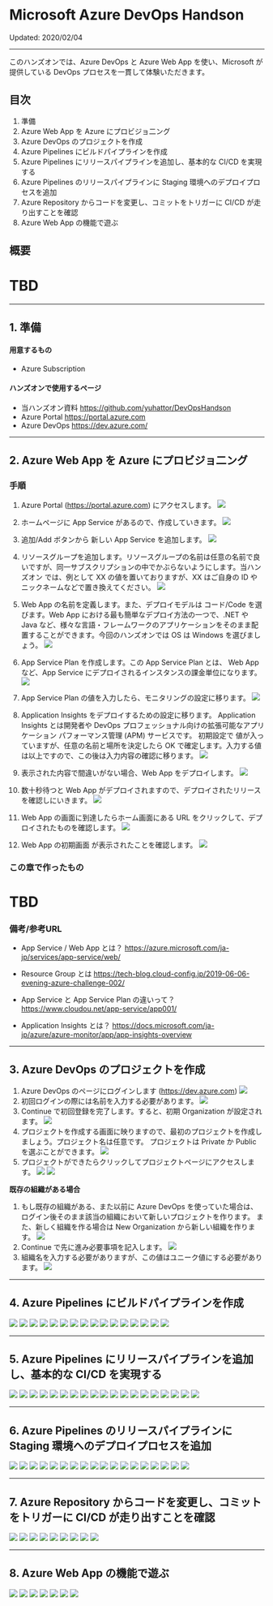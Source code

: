 # Microsoft Azure DevOps Handson
Updated: 2020/02/04

---
このハンズオンでは、Azure DevOps と Azure Web App を使い、Microsoft が提供している DevOps プロセスを一貫して体験いただきます。

## 目次

1. 準備
2. Azure Web App を Azure にプロビジョ二ング
3. Azure DevOps のプロジェクトを作成
4. Azure Pipelines にビルドパイプラインを作成
5. Azure Pipelines にリリースパイプラインを追加し、基本的な CI/CD を実現する
6. Azure Pipelines のリリースパイプラインに Staging 環境へのデプロイプロセスを追加
7. Azure Repository からコードを変更し、コミットをトリガーに CI/CD が走り出すことを確認
8. Azure Web App の機能で遊ぶ


## 概要
# TBD

---

## 1. 準備

#### 用意するもの
- Azure Subscription

#### ハンズオンで使用するページ
- 当ハンズオン資料
https://github.com/yuhattor/DevOpsHandson
- Azure Portal
https://portal.azure.com
- Azure DevOps
https://dev.azure.com/

---

## 2. Azure Web App を Azure にプロビジョ二ング

### 手順

1. Azure Portal (https://portal.azure.com) にアクセスします。
![](./Screenshots/1-1.png)

1. ホームページに App Service があるので、作成していきます。
![](./Screenshots/1-3.png)

1. 追加/Add ボタンから 新しい App Service を追加します。
![](./Screenshots/1-4.png)

1. リソースグループを追加します。リソースグループの名前は任意の名前で良いですが、同一サブスクリプションの中でかぶらないようにします。当ハンズオン では、例として XX の値を置いておりますが、XX はご自身の ID や ニックネームなどで置き換えてください。
![](./Screenshots/1-5.png)

1. Web App の名前を定義します。また、デプロイモデルは コード/Code を選びます。Web App における最も簡単なデプロイ方法の一つで、.NET や Java など、様々な言語・フレームワークのアプリケーションをそのまま配置することができます。今回のハンズオンでは OS は Windows を選びましょう。
![](./Screenshots/1-6.png)

1. App Service Plan を作成します。この App Service Plan とは、 Web App など、App Service にデプロイされるインスタンスの課金単位になります。
![](./Screenshots/1-7.png)
1. App Service Plan の値を入力したら、モニタリングの設定に移ります。
![](./Screenshots/1-8.png)
1. Application Insights をデプロイするための設定に移ります。
Application Insights とは開発者や DevOps プロフェッショナル向けの拡張可能なアプリケーション パフォーマンス管理 (APM) サービスです。
初期設定で 値が入っていますが、任意の名前と場所を決定したら OK で確定します。入力する値は以上ですので、この後は入力内容の確認に移ります。
![](./Screenshots/1-11.png)
1. 表示された内容で間違いがない場合、Web App をデプロイします。
![](./Screenshots/1-12.png)
1. 数十秒待つと Web App がデプロイされますので、デプロイされたリリースを確認しにいきます。
![](./Screenshots/1-14.png)
1. Web App の画面に到達したらホーム画面にある URL をクリックして、デプロイされたものを確認します。
![](./Screenshots/1-15.png)
1. Web App の初期画面 が表示されたことを確認します。
![](./Screenshots/1-16.png)

### この章で作ったもの
# TBD

### 備考/参考URL
- App Service / Web App とは？
  https://azure.microsoft.com/ja-jp/services/app-service/web/

- Resource Group とは
  https://tech-blog.cloud-config.jp/2019-06-06-evening-azure-challenge-002/

- App Service と App Service Plan の違いって？
  https://www.cloudou.net/app-service/app001/

- Application Insights とは？
  https://docs.microsoft.com/ja-jp/azure/azure-monitor/app/app-insights-overview


---

## 3. Azure DevOps のプロジェクトを作成

1. Azure DevOps のページにログインします (https://dev.azure.com)
![](./Screenshots/1.png)
1. 初回ログインの際には名前を入力する必要があります。
![](./Screenshots/2.png)
1. Continue で初回登録を完了します。すると、初期 Organization が設定されます。
![](./Screenshots/3.png)
1. プロジェクトを作成する画面に映りますので、最初のプロジェクトを作成しましょう。プロジェクト名は任意です。
プロジェクトは Private か Public を選ぶことができます。
![](./Screenshots/4.png)
1. プロジェクトができたらクリックしてプロジェクトページにアクセスします。
![](./Screenshots/9.png)
![](./Screenshots/10.png)

**既存の組織がある場合**
1. もし既存の組織がある、また以前に Azure DevOps を使っていた場合は、ログイン後そのまま該当の組織において新しいプロジェクトを作ります。
また、新しく組織を作る場合は New Organization から新しい組織を作ります。
![](./Screenshots/5.png)
1. Continue で先に進み必要事項を記入します。
![](./Screenshots/7.png)
1. 組織名を入力する必要がありますが、この値はユニーク値にする必要があります。
![](./Screenshots/8.png)



---
## 4. Azure Pipelines にビルドパイプラインを作成
![](./Screenshots/11.png)
![](./Screenshots/12.png)
![](./Screenshots/13.png)
![](./Screenshots/14.png)
![](./Screenshots/15.png)
![](./Screenshots/16.png)
![](./Screenshots/17.png)
![](./Screenshots/18.png)
![](./Screenshots/19.png)
![](./Screenshots/20.png)
![](./Screenshots/21.png)
![](./Screenshots/22.png)
![](./Screenshots/23.png)
![](./Screenshots/24.png)
![](./Screenshots/25.png)
![](./Screenshots/26.png)

---
## 5. Azure Pipelines にリリースパイプラインを追加し、基本的な CI/CD を実現する

![](./Screenshots/27.png)
![](./Screenshots/28.png)
![](./Screenshots/29.png)
![](./Screenshots/30.png)
![](./Screenshots/31.png)
![](./Screenshots/32.png)
![](./Screenshots/33.png)
![](./Screenshots/34.png)
![](./Screenshots/35.png)
![](./Screenshots/36.png)
![](./Screenshots/37.png)
![](./Screenshots/38.png)
![](./Screenshots/39.png)
![](./Screenshots/40.png)
![](./Screenshots/41.png)
![](./Screenshots/42.png)
![](./Screenshots/43.png)
![](./Screenshots/44.png)
![](./Screenshots/45.png)


---
## 6. Azure Pipelines のリリースパイプラインに Staging 環境へのデプロイプロセスを追加

![](./Screenshots/46.png)
![](./Screenshots/47.png)
![](./Screenshots/48.png)
![](./Screenshots/49.png)
![](./Screenshots/50.png)
![](./Screenshots/51.png)
![](./Screenshots/52.png)
![](./Screenshots/53.png)
![](./Screenshots/54.png)
![](./Screenshots/55.png)
![](./Screenshots/56.png)
![](./Screenshots/57.png)
![](./Screenshots/58.png)
![](./Screenshots/59.png)
![](./Screenshots/60.png)
![](./Screenshots/61.png)
![](./Screenshots/62.png)
![](./Screenshots/63.png)


---
## 7. Azure Repository からコードを変更し、コミットをトリガーに CI/CD が走り出すことを確認
![](./Screenshots/64.png)
![](./Screenshots/65.png)
![](./Screenshots/66.png)
![](./Screenshots/67.png)
![](./Screenshots/68.png)
![](./Screenshots/69.png)
![](./Screenshots/70.png)
![](./Screenshots/71.png)
![](./Screenshots/72.png)

---
## 8. Azure Web App の機能で遊ぶ

![](./Screenshots/73.png)
![](./Screenshots/74.png)
![](./Screenshots/75.png)
![](./Screenshots/76.png)
![](./Screenshots/77.png)
![](./Screenshots/78.png)
![](./Screenshots/79.png)
